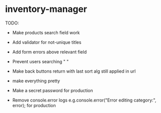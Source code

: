 # inventory-manager

TODO:

- Make products search field work

- Add validator for not-unique titles

- Add form errors above relevant field

- Prevent users searching " "
- Make back buttons return with last sort alg still applied in url

- make everything pretty

- Make a secret password for production
- Remove console.error logs e.g.console.error("Error editing category:", error); for production
